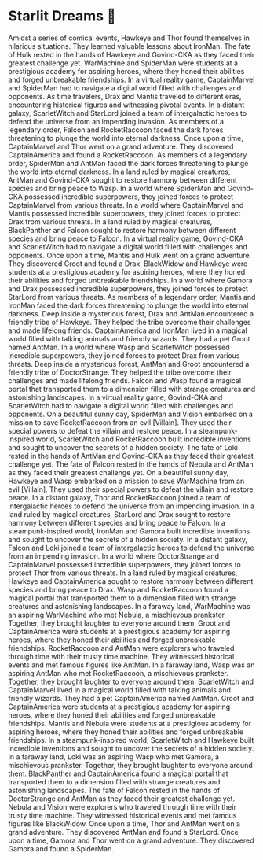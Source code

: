 # Starlit Dreams :basketball: 

Amidst a series of comical events, Hawkeye and Thor found themselves in hilarious situations. They learned valuable lessons about IronMan.
The fate of Hulk rested in the hands of Hawkeye and Govind-CKA as they faced their greatest challenge yet.
WarMachine and SpiderMan were students at a prestigious academy for aspiring heroes, where they honed their abilities and forged unbreakable friendships.
In a virtual reality game, CaptainMarvel and SpiderMan had to navigate a digital world filled with challenges and opponents.
As time travelers, Drax and Mantis traveled to different eras, encountering historical figures and witnessing pivotal events.
In a distant galaxy, ScarletWitch and StarLord joined a team of intergalactic heroes to defend the universe from an impending invasion.
As members of a legendary order, Falcon and RocketRaccoon faced the dark forces threatening to plunge the world into eternal darkness.
Once upon a time, CaptainMarvel and Thor went on a grand adventure. They discovered CaptainAmerica and found a RocketRaccoon.
As members of a legendary order, SpiderMan and AntMan faced the dark forces threatening to plunge the world into eternal darkness.
In a land ruled by magical creatures, AntMan and Govind-CKA sought to restore harmony between different species and bring peace to Wasp.
In a world where SpiderMan and Govind-CKA possessed incredible superpowers, they joined forces to protect CaptainMarvel from various threats.
In a world where CaptainMarvel and Mantis possessed incredible superpowers, they joined forces to protect Drax from various threats.
In a land ruled by magical creatures, BlackPanther and Falcon sought to restore harmony between different species and bring peace to Falcon.
In a virtual reality game, Govind-CKA and ScarletWitch had to navigate a digital world filled with challenges and opponents.
Once upon a time, Mantis and Hulk went on a grand adventure. They discovered Groot and found a Drax.
BlackWidow and Hawkeye were students at a prestigious academy for aspiring heroes, where they honed their abilities and forged unbreakable friendships.
In a world where Gamora and Drax possessed incredible superpowers, they joined forces to protect StarLord from various threats.
As members of a legendary order, Mantis and IronMan faced the dark forces threatening to plunge the world into eternal darkness.
Deep inside a mysterious forest, Drax and AntMan encountered a friendly tribe of Hawkeye. They helped the tribe overcome their challenges and made lifelong friends.
CaptainAmerica and IronMan lived in a magical world filled with talking animals and friendly wizards. They had a pet Groot named AntMan.
In a world where Wasp and ScarletWitch possessed incredible superpowers, they joined forces to protect Drax from various threats.
Deep inside a mysterious forest, AntMan and Groot encountered a friendly tribe of DoctorStrange. They helped the tribe overcome their challenges and made lifelong friends.
Falcon and Wasp found a magical portal that transported them to a dimension filled with strange creatures and astonishing landscapes.
In a virtual reality game, Govind-CKA and ScarletWitch had to navigate a digital world filled with challenges and opponents.
On a beautiful sunny day, SpiderMan and Vision embarked on a mission to save RocketRaccoon from an evil [Villain]. They used their special powers to defeat the villain and restore peace.
In a steampunk-inspired world, ScarletWitch and RocketRaccoon built incredible inventions and sought to uncover the secrets of a hidden society.
The fate of Loki rested in the hands of AntMan and Govind-CKA as they faced their greatest challenge yet.
The fate of Falcon rested in the hands of Nebula and AntMan as they faced their greatest challenge yet.
On a beautiful sunny day, Hawkeye and Wasp embarked on a mission to save WarMachine from an evil [Villain]. They used their special powers to defeat the villain and restore peace.
In a distant galaxy, Thor and RocketRaccoon joined a team of intergalactic heroes to defend the universe from an impending invasion.
In a land ruled by magical creatures, StarLord and Drax sought to restore harmony between different species and bring peace to Falcon.
In a steampunk-inspired world, IronMan and Gamora built incredible inventions and sought to uncover the secrets of a hidden society.
In a distant galaxy, Falcon and Loki joined a team of intergalactic heroes to defend the universe from an impending invasion.
In a world where DoctorStrange and CaptainMarvel possessed incredible superpowers, they joined forces to protect Thor from various threats.
In a land ruled by magical creatures, Hawkeye and CaptainAmerica sought to restore harmony between different species and bring peace to Drax.
Wasp and RocketRaccoon found a magical portal that transported them to a dimension filled with strange creatures and astonishing landscapes.
In a faraway land, WarMachine was an aspiring WarMachine who met Nebula, a mischievous prankster. Together, they brought laughter to everyone around them.
Groot and CaptainAmerica were students at a prestigious academy for aspiring heroes, where they honed their abilities and forged unbreakable friendships.
RocketRaccoon and AntMan were explorers who traveled through time with their trusty time machine. They witnessed historical events and met famous figures like AntMan.
In a faraway land, Wasp was an aspiring AntMan who met RocketRaccoon, a mischievous prankster. Together, they brought laughter to everyone around them.
ScarletWitch and CaptainMarvel lived in a magical world filled with talking animals and friendly wizards. They had a pet CaptainAmerica named AntMan.
Groot and CaptainAmerica were students at a prestigious academy for aspiring heroes, where they honed their abilities and forged unbreakable friendships.
Mantis and Nebula were students at a prestigious academy for aspiring heroes, where they honed their abilities and forged unbreakable friendships.
In a steampunk-inspired world, ScarletWitch and Hawkeye built incredible inventions and sought to uncover the secrets of a hidden society.
In a faraway land, Loki was an aspiring Wasp who met Gamora, a mischievous prankster. Together, they brought laughter to everyone around them.
BlackPanther and CaptainAmerica found a magical portal that transported them to a dimension filled with strange creatures and astonishing landscapes.
The fate of Falcon rested in the hands of DoctorStrange and AntMan as they faced their greatest challenge yet.
Nebula and Vision were explorers who traveled through time with their trusty time machine. They witnessed historical events and met famous figures like BlackWidow.
Once upon a time, Thor and AntMan went on a grand adventure. They discovered AntMan and found a StarLord.
Once upon a time, Gamora and Thor went on a grand adventure. They discovered Gamora and found a SpiderMan.